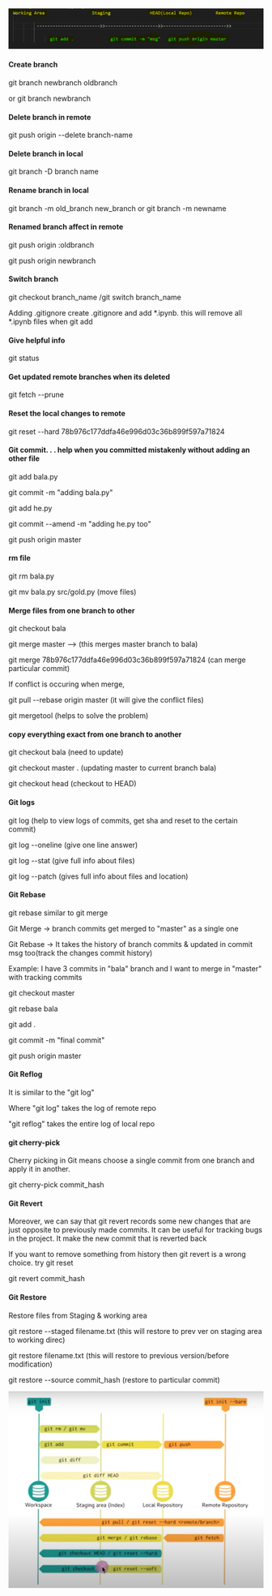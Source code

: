 ![Works](extras/2.png)

#### Create branch
git branch newbranch oldbranch

or git branch newbranch

#### Delete branch in remote
git push origin --delete branch-name

#### Delete branch in local
git branch -D branch name

#### Rename branch in local
git branch -m old_branch new_branch
or
git branch -m newname

#### Renamed branch affect in remote
git push origin :oldbranch

git push origin newbranch

#### Switch branch
git checkout branch_name /git switch branch_name


Adding .gitignore
create .gitignore and add *.ipynb. this will remove all *.ipynb files when git add

#### Give helpful info
git status

#### Get updated remote branches when its deleted
git fetch --prune

#### Reset the local changes to remote
git reset --hard 78b976c177ddfa46e996d03c36b899f597a71824


#### Git commit. . . help when you committed mistakenly without adding an other file
git add bala.py

git commit -m "adding bala.py"

git add he.py

git commit --amend -m "adding he.py too"

git push origin master

#### rm file
git rm bala.py

git mv bala.py src/gold.py (move files)

#### Merge files from one branch to other
git checkout bala

git merge master    --> (this merges master branch to bala)

git merge 78b976c177ddfa46e996d03c36b899f597a71824 (can merge particular commit)

If conflict is occuring when merge, 

git pull --rebase origin master    (it will give the conflict files)

git mergetool (helps to solve the problem)

#### copy everything exact from one branch to another
git checkout bala (need to update)

git checkout master . (updating master to current branch bala)

git checkout head (checkout to HEAD)

#### Git logs
git log  (help to view logs of commits, get sha and reset to the certain commit)

git log --oneline (give one line answer)

git log --stat  (give full info about files)

git log --patch  (gives full info about files and location)

#### Git Rebase
git rebase similar to git merge

Git Merge -> branch commits get merged to "master" as a single one

Git Rebase -> It takes the history of branch commits & updated in commit msg too(track the changes commit history)

Example: I have 3 commits in "bala" branch and I want to merge in "master" with tracking commits

git checkout master

git rebase bala

git add .

git commit -m "final commit"

git push origin master

#### Git Reflog
It is similar to the "git log"

Where "git log" takes the log of remote repo

"git reflog" takes the entire log of local repo

#### git cherry-pick
Cherry picking in Git means choose a single commit from one branch and apply it in another.

git cherry-pick commit_hash

#### Git Revert
Moreover, we can say that git revert records some new changes that are just opposite to previously made commits. It can be useful for tracking bugs in the project. It make the new commit that is reverted back

If you want to remove something from history then git revert is a wrong choice. try git reset

git revert commit_hash

#### Git Restore
Restore files from Staging & working area

git restore --staged filename.txt (this will restore to prev ver on staging area to working direc)

git restore filename.txt (this will restore to previous version/before modification)

git restore --source commit_hash (restore to particular commit)

![works](extras/1.png)